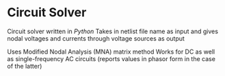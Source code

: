 # Circuit Solver

Circuit solver written in _Python_
Takes in netlist file name as input and gives nodal voltages and currents through voltage sources as output

Uses Modified Nodal Analysis (MNA) matrix method 
Works for DC as well as single-frequency AC circuits (reports values in phasor form in the case of the latter)
